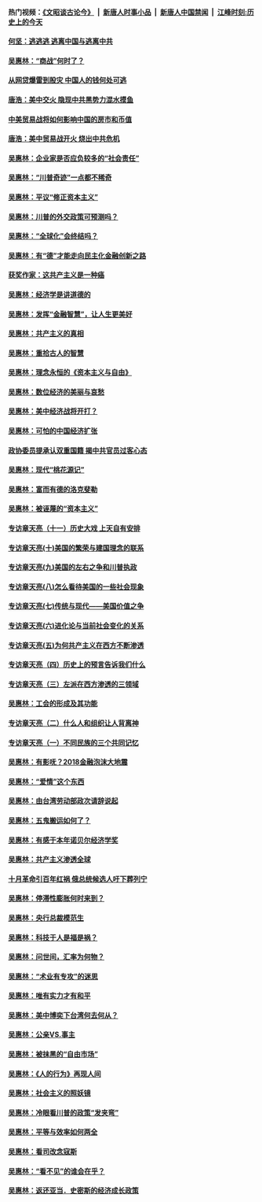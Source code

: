 #### 热门视频：[《文昭谈古论今》](https://github.com/gfw-breaker/wenzhao/blob/master/README.md?t=11070033) &nbsp;|&nbsp; [新唐人时事小品](https://github.com/gfw-breaker/ntdtv-comedy/blob/master/README.md?t=11070033) &nbsp;|&nbsp; [新唐人中国禁闻](https://github.com/gfw-breaker/ntdtv-news/blob/master/README.md?t=11070033) &nbsp;|&nbsp; [江峰时刻:历史上的今天](https://github.com/gfw-breaker/today-in-history/blob/master/README.md?t=11070033) 

#### [何坚：逃逃逃 逃离中国与逃离中共](../pages/nsc423/n10592891.md?t=11070033) 

#### [吴惠林：“商战”何时了？](../pages/nsc423/n10573558.md?t=11070033) 

#### [从网贷爆雷到股灾 中国人的钱何处可逃](../pages/nsc423/n10572800.md?t=11070033) 

#### [唐浩：美中交火 隐现中共黑势力混水摸鱼](../pages/nsc423/n10544040.md?t=11070033) 

#### [中美贸易战将如何影响中国的房市和币值](../pages/nsc423/n10543697.md?t=11070033) 

#### [唐浩：美中贸易战开火 烧出中共危机](../pages/nsc423/n10540126.md?t=11070033) 

#### [吴惠林：企业家是否应负较多的“社会责任”](../pages/nsc423/n10535022.md?t=11070033) 

#### [吴惠林：“川普奇迹”一点都不稀奇](../pages/nsc423/n10512808.md?t=11070033) 

#### [吴惠林：平议“修正资本主义”](../pages/nsc423/n10495724.md?t=11070033) 

#### [吴惠林：川普的外交政策可预测吗？](../pages/nsc423/n10462387.md?t=11070033) 

#### [吴惠林：“全球化”会终结吗？](../pages/nsc423/n10452838.md?t=11070033) 

#### [吴惠林：有“德”才能走向民主化金融创新之路](../pages/nsc423/n10432292.md?t=11070033) 

#### [获奖作家：这共产主义是一种癌](../pages/nsc423/n10431541.md?t=11070033) 

#### [吴惠林：经济学是讲道德的](../pages/nsc423/n10398014.md?t=11070033) 

#### [吴惠林：发挥“金融智慧”，让人生更美好](../pages/nsc423/n10375019.md?t=11070033) 

#### [吴惠林：共产主义的真相](../pages/nsc423/n10351394.md?t=11070033) 

#### [吴惠林：重拾古人的智慧](../pages/nsc423/n10337691.md?t=11070033) 

#### [吴惠林：理念永恒的《资本主义与自由》](../pages/nsc423/n10316274.md?t=11070033) 

#### [吴惠林：数位经济的美丽与哀愁](../pages/nsc423/n10292946.md?t=11070033) 

#### [吴惠林：美中经济战将开打？](../pages/nsc423/n10258825.md?t=11070033) 

#### [吴惠林：可怕的中国经济扩张](../pages/nsc423/n10219147.md?t=11070033) 

#### [政协委员提承认双重国籍 揭中共官员过客心态](../pages/nsc423/n10208809.md?t=11070033) 

#### [吴惠林：现代“桃花源记”](../pages/nsc423/n10185234.md?t=11070033) 

#### [吴惠林：富而有德的洛克斐勒](../pages/nsc423/n10142264.md?t=11070033) 

#### [吴惠林：被诬蔑的“资本主义”](../pages/nsc423/n10124816.md?t=11070033) 

#### [专访章天亮（十一）历史大戏 上天自有安排](../pages/nsc423/n10094905.md?t=11070033) 

#### [专访章天亮(十)美国的繁荣与建国理念的联系](../pages/nsc423/n10094899.md?t=11070033) 

#### [专访章天亮(九)美国的左右之争和川普执政](../pages/nsc423/n10094889.md?t=11070033) 

#### [专访章天亮(八)怎么看待美国的一些社会现象](../pages/nsc423/n10094857.md?t=11070033) 

#### [专访章天亮(七)传统与现代——美国价值之争](../pages/nsc423/n10093140.md?t=11070033) 

#### [专访章天亮(六)进化论与当前社会变化的关系](../pages/nsc423/n10092036.md?t=11070033) 

#### [专访章天亮(五)为何共产主义在西方不断渗透](../pages/nsc423/n10083620.md?t=11070033) 

#### [专访章天亮（四）历史上的预言告诉我们什么](../pages/nsc423/n10083606.md?t=11070033) 

#### [专访章天亮（三）左派在西方渗透的三领域](../pages/nsc423/n10081115.md?t=11070033) 

#### [吴惠林：工会的形成及其功能](../pages/nsc423/n10080633.md?t=11070033) 

#### [专访章天亮（二）什么人和组织让人背离神](../pages/nsc423/n10076637.md?t=11070033) 

#### [专访章天亮（一）不同民族的三个共同记忆](../pages/nsc423/n10074188.md?t=11070033) 

#### [吴惠林：有影呒？2018金融泡沫大地震](../pages/nsc423/n10040534.md?t=11070033) 

#### [吴惠林：“爱情”这个东西](../pages/nsc423/n10019423.md?t=11070033) 

#### [吴惠林：由台湾劳动部政次请辞说起](../pages/nsc423/n9979679.md?t=11070033) 

#### [吴惠林：五鬼搬运如何了？](../pages/nsc423/n9925338.md?t=11070033) 

#### [吴惠林：有感于本年诺贝尔经济学奖](../pages/nsc423/n9871883.md?t=11070033) 

#### [吴惠林：共产主义渗透全球](../pages/nsc423/n9812748.md?t=11070033) 

#### [十月革命引百年红祸 俄总统候选人吁下葬列宁](../pages/nsc423/n9810182.md?t=11070033) 

#### [吴惠林：停滞性膨胀何时来到？](../pages/nsc423/n9764136.md?t=11070033) 

#### [吴惠林：央行总裁模范生](../pages/nsc423/n9728134.md?t=11070033) 

#### [吴惠林：科技于人是福是祸？](../pages/nsc423/n9672982.md?t=11070033) 

#### [吴惠林：问世间，汇率为何物？](../pages/nsc423/n9621788.md?t=11070033) 

#### [吴惠林：“术业有专攻”的迷思](../pages/nsc423/n9580363.md?t=11070033) 

#### [吴惠林：唯有实力才有和平](../pages/nsc423/n9529599.md?t=11070033) 

#### [吴惠林：美中博奕下台湾何去何从？](../pages/nsc423/n9483598.md?t=11070033) 

#### [吴惠林：公亲VS.事主](../pages/nsc423/n9425637.md?t=11070033) 

#### [吴惠林：被抹黑的“自由市场”](../pages/nsc423/n9351545.md?t=11070033) 

#### [吴惠林：《人的行为》再现人间](../pages/nsc423/n9296339.md?t=11070033) 

#### [吴惠林：社会主义的照妖镜](../pages/nsc423/n9243460.md?t=11070033) 

#### [吴惠林：冷眼看川普的政策“发夹弯”](../pages/nsc423/n9120684.md?t=11070033) 

#### [吴惠林：平等与效率如何两全](../pages/nsc423/n9075430.md?t=11070033) 

#### [吴惠林：看司改念寇斯](../pages/nsc423/n9024915.md?t=11070033) 

#### [吴惠林：“看不见”的谁会在乎？](../pages/nsc423/n8977488.md?t=11070033) 

#### [吴惠林：返还亚当．史密斯的经济成长政策](../pages/nsc423/n8931896.md?t=11070033) 

